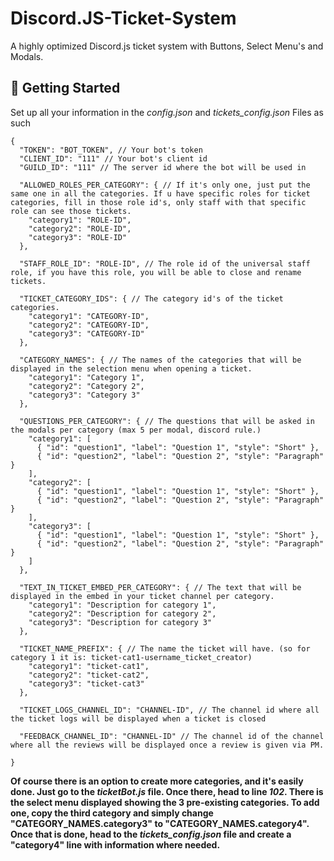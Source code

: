 # Discord.JS-Ticket-System
A highly optimized Discord.js ticket system with Buttons, Select Menu's and Modals.




## 🚀 Getting Started

Set up all your information in the *config.json* and *tickets_config.json* Files as such
```
{
  "TOKEN": "BOT_TOKEN", // Your bot's token
  "CLIENT_ID": "111" // Your bot's client id
  "GUILD_ID": "111" // The server id where the bot will be used in
  
  "ALLOWED_ROLES_PER_CATEGORY": { // If it's only one, just put the same one in all the categories. If u have specific roles for ticket categories, fill in those role id's, only staff with that specific role can see those tickets.
    "category1": "ROLE-ID",
    "category2": "ROLE-ID",
    "category3": "ROLE-ID"
  },

  "STAFF_ROLE_ID": "ROLE-ID", // The role id of the universal staff role, if you have this role, you will be able to close and rename tickets.

  "TICKET_CATEGORY_IDS": { // The category id's of the ticket categories.
    "category1": "CATEGORY-ID",
    "category2": "CATEGORY-ID",
    "category3": "CATEGORY-ID"
  },

  "CATEGORY_NAMES": { // The names of the categories that will be displayed in the selection menu when opening a ticket.
    "category1": "Category 1",
    "category2": "Category 2",
    "category3": "Category 3"
  },

  "QUESTIONS_PER_CATEGORY": { // The questions that will be asked in the modals per category (max 5 per modal, discord rule.)
    "category1": [
      { "id": "question1", "label": "Question 1", "style": "Short" },
      { "id": "question2", "label": "Question 2", "style": "Paragraph" }
    ],
    "category2": [
      { "id": "question1", "label": "Question 1", "style": "Short" },
      { "id": "question2", "label": "Question 2", "style": "Paragraph" }
    ],
    "category3": [
      { "id": "question1", "label": "Question 1", "style": "Short" },
      { "id": "question2", "label": "Question 2", "style": "Paragraph" }
    ]
  },

  "TEXT_IN_TICKET_EMBED_PER_CATEGORY": { // The text that will be displayed in the embed in your ticket channel per category.
    "category1": "Description for category 1",
    "category2": "Description for category 2",
    "category3": "Description for category 3"
  },

  "TICKET_NAME_PREFIX": { // The name the ticket will have. (so for category 1 it is: ticket-cat1-username_ticket_creator)
    "category1": "ticket-cat1",
    "category2": "ticket-cat2",
    "category3": "ticket-cat3"
  },

  "TICKET_LOGS_CHANNEL_ID": "CHANNEL-ID", // The channel id where all the ticket logs will be displayed when a ticket is closed

  "FEEDBACK_CHANNEL_ID": "CHANNEL-ID" // The channel id of the channel where all the reviews will be displayed once a review is given via PM.

}
```

<strong>Of course there is an option to create more categories, and it's easily done. Just go to the *ticketBot.js* file. Once there, head to line *102*. There is the select menu displayed showing the 3 pre-existing categories. To add one, copy the third category and simply change "CATEGORY_NAMES.category3" to "CATEGORY_NAMES.category4". Once that is done, head to the *tickets_config.json* file and create a "category4" line with information where needed.</strong>